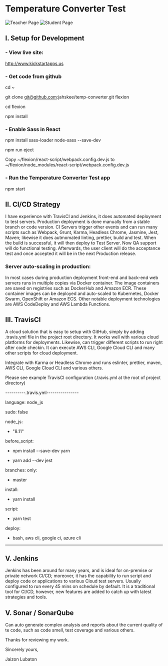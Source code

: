 # Temperature Converter Test 

![Teacher Page](https://i.imgur.com/KOLqQh8.png)
![Student Page](https://i.imgur.com/JbEMRQH.png)

## I. Setup for Development

### - View live site:

http://www.kickstartapps.us

### - Get code from github

  cd ~
  
  git clone git@github.com:jahskee/temp-converter.git flexion
  
  cd flexion

  npm install


### - Enable Sass in React

  npm install sass-loader node-sass --save-dev
  
  npm run eject

   Copy ~/flexion/react-script/webpack.config.dev.js to
   ~/flexion/node_modules/react-script/webpack.config.dev.js


### - Run the Temperature Converter Test app

  npm start



## II. CI/CD Strategy

I have experience with TravisCI and Jenkins, it does automated deployment to test servers. Production deployment is done manually  from a stable branch or code version. CI Servers trigger other events and can run many scripts such as Webpack, Grunt, Karma, Headless Chrome, Jasmine, Jest, Maven; likewise it does autmomated linting, prettier, build and test. When the build is successful, it will then deploy to Test Server. Now QA support will do functional testing. Afterwards, the user client will do the acceptance test and once accepted it will be in the next Production release. 


### Server auto-scaling in production:

In most cases during production deployment front-end and back-end web servers runs in multiple copies via Docker container. The image containers are saved on registries such as DockerHub and Amazon ECR. These container images can be deployed and auto-scaled to Kubernetes, Docker Swarm, OpenShift or Amazon ECS. Other notable deployment technologies are AWS CodeDeploy and AWS Lambda Functions.  


## III. TravisCI 

A cloud solution that is easy to setup with GitHub, simply by adding .travis.yml file in the project root directory.  It works well with various cloud platforms for deployments. Likewise, can trigger different scripts to run right after code checkin. It can execute AWS CLI, Google Cloud CLI and many other scripts for cloud deployment.   


Integrate with Karma or Headless Chrome and runs eslinter, prettier, maven, AWS CLI, Google Cloud CLI and various others. 

Please see example TravisCI configuration (.travis.yml at the root of project directory)

----------.travis.yml----------------

language: node_js

sudo: false

node_js:
  - "8.11"

before_script: 

- npm install --save-dev yarn

- yarn add --dev jest


branches:
   only:
   - master

install:  
  - yarn install
 
script:
  - yarn test

deploy:
  - bash, aws cli, google ci, azure cli
     
-----------------------------

## V. Jenkins

Jenkins has been around for many years, and is ideal for on-premise or private network CI/CD; moreover, it has the capability to run script and deploy code or applications to various Cloud test servers. Usually configured to run every 45 mins on schedule by default. It is a traditional tool for CI/CD, however, new features are added to catch up with latest strategies and tools.


## V. Sonar / SonarQube

Can auto generate complex analysis and reports about the current quality of te code, such as code smell, test coverage and various others.




Thanks for reviewing my work.




Sincerely yours,

Jaizon Lubaton
